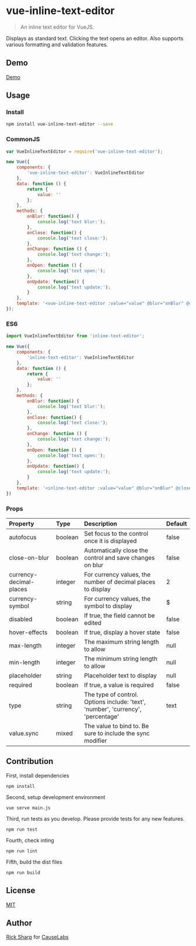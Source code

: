 # vue-inline-text-editor

> An inline text editor for VueJS.

Displays as standard text. Clicking the text opens an editor. Also supports various formatting and validation features.

## Demo

[Demo](./demo/index.html)

## Usage

### Install

```bash
npm install vue-inline-text-editor --save
```

### CommonJS

```javascript
var VueInlineTextEditor = require('vue-inline-text-editor');

new Vue({
    components: {
        'vue-inline-text-editor': VueInlineTextEditor
    },
    data: function () {
        return {
            value: ''
        };
    },
    methods: {
        onBlur: function() {
            console.log('text blur:');
        },
        onClose: function() {
            console.log('text close:');
        },
        onChange: function () {
            console.log('text change:');
        },
        onOpen: function () {
            console.log('text open:');
        },
        onUpdate: function() {
            console.log('text update:');
        }
    },
    template: '<vue-inline-text-editor :value="value" @blur="onBlur" @close="onClose" @change="onChange" @open="onOpen" @update="onUpdate"></vue-inline-text-editor>'
});
```

### ES6
```javascript
import VueInlineTextEditor from 'inline-text-editor';

new Vue({
    components: {
        'inline-text-editor': VueInlineTextEditor
    },
    data: function () {
        return {
            value: ''
        };
    },
    methods: {
        onBlur: function() {
            console.log('text blur:');
        },
        onClose: function() {
            console.log('text close:');
        },
        onChange: function () {
            console.log('text change:');
        },
        onOpen: function () {
            console.log('text open:');
        },
        onUpdate: function() {
            console.log('text update:');
        }
    },
    template: '<inline-text-editor :value="value" @blur="onBlur" @close="onClose" @change="onChange" @open="onOpen" @update="onUpdate"></inline-text-editor>'
})
```

### Props
| Property | Type | Description | Default |
|:--|:--|:--|:--|
| autofocus | boolean | Set focus to the control once it is displayed | false |
| close-on-blur | boolean | Automatically close the control and save changes on blur | false |
| currency-decimal-places | integer | For currency values, the number of decimal places to display | 2 |
| currency-symbol | string | For currency values, the symbol to display | $ |
| disabled | boolean | If true, the field cannot be edited | false |
| hover-effects | boolean | If true, display a hover state | false |
| max-length | integer | The maximum string length to allow | null |
| min-length | integer | The minimum string length to allow | null |
| placeholder | string | Placeholder text to display | null |
| required | boolean | If true, a value is required | false |
| type | string | The type of control. Options include: 'text', 'number', 'currency', 'percentage' | text |
| value.sync | mixed | The value to bind to. Be sure to include the sync modifier |  |

## Contribution
First, install dependencies
```
npm install
```
Second, setup development environment
```
vue serve main.js
```
Third, run tests as you develop. Please provide tests for any new features.
```
npm run test
```
Fourth, check inting
```
npm run lint
```
Fifth, build the dist files
```
npm run build
```

## License

[MIT](http://opensource.org/licenses/MIT)

## Author

[Rick Sharp](mailto:rick@causelabs.com) for [CauseLabs](https://www.causelabs.com)